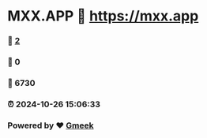 # MXX.APP :link: https://mxx.app 
### :page_facing_up: [2](https://mxx.app/tag.html) 
### :speech_balloon: 0 
### :hibiscus: 6730 
### :alarm_clock: 2024-10-26 15:06:33 
### Powered by :heart: [Gmeek](https://github.com/Meekdai/Gmeek)
